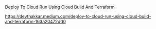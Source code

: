 Deploy To Cloud Run Using Cloud Build And Terraform

https://devthakkar.medium.com/deploy-to-cloud-run-using-cloud-build-and-terraform-163a20472dd0
